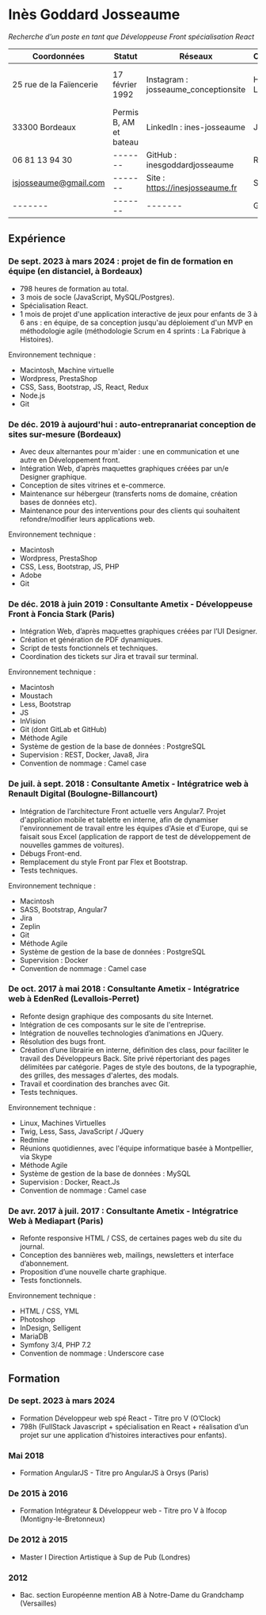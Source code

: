 # Inès Goddard Josseaume
*Recherche d’un poste en tant que Développeuse Front spécialisation React*

|Coordonnées |Statut |Réseaux |Compétences |Langues |Savoir-être |Activités|
|-------|-------|-------|-------|-------|-------|-------|
|25 rue de la Faïencerie|17 février 1992|Instagram : josseaume_conceptionsite|Html, Sass, Less|Anglais : B2|Travail d’équipe|Bénévolat Croquette et Macadam|
|33300 Bordeaux|Permis B, AM et bateau|LinkedIn : ines-josseaume|JavaScript|Espagnol : B1|Organisation|Sport en salle
|06 81 13 94 30|-------|GitHub : inesgoddardjosseaume|React, Redux|-------|Créativité|-------|Courses à pieds|Lecture autobiographies et théologie
|isjosseaume@gmail.com|-------|Site : https://inesjosseaume.fr|Semantic UI|-------|Curiosité|-------|
|-------|-------|-------|Git|-------|Persévérance|-------|

## Expérience

### De sept. 2023 à mars 2024 : projet de fin de formation en équipe (en distanciel, à Bordeaux)

+ 798 heures de formation au total.
+ 3 mois de socle (JavaScript, MySQL/Postgres).
+ Spécialisation React.
+ 1 mois de projet d'une application interactive de jeux pour enfants de 3 à 6 ans : en équipe, de sa conception jusqu'au déploiement d'un MVP en méthodologie agile (méthodologie Scrum en 4 sprints : La Fabrique à Histoires).

Environnement technique :
* Macintosh, Machine virtuelle
* Wordpress, PrestaShop
* CSS, Sass, Bootstrap, JS, React, Redux
* Node.js
* Git
  
### De déc. 2019 à aujourd'hui : auto-entrepranariat conception de sites sur-mesure (Bordeaux)

+ Avec deux alternantes pour m'aider : une en communication et une autre en  Développement front.
+ Intégration Web, d’après maquettes graphiques créées par un/e Designer graphique.
+ Conception de sites vitrines et e-commerce.
+ Maintenance sur hébergeur (transferts noms de domaine, création bases de données etc).
+ Maintenance pour des interventions pour des clients qui souhaitent refondre/modifier leurs applications web.

Environnement technique :
* Macintosh
* Wordpress, PrestaShop
* CSS, Less, Bootstrap, JS, PHP
* Adobe
* Git

### De déc. 2018 à juin 2019 : Consultante Ametix - Développeuse Front à Foncia Stark (Paris)

+ Intégration Web, d’après maquettes graphiques créées par l’UI Designer.
+ Création et génération de PDF dynamiques.
+ Script de tests fonctionnels et techniques.
+ Coordination des tickets sur Jira et travail sur terminal.

Environnement technique :
* Macintosh
* Moustach
* Less, Bootstrap
* JS
* InVision
* Git (dont GitLab et GitHub)
* Méthode Agile
* Système de gestion de la base de données : PostgreSQL
* Supervision : REST, Docker, Java8, Jira
* Convention de nommage : Camel case
  
### De juil. à sept. 2018 : Consultante Ametix - Intégratrice web à Renault Digital (Boulogne-Billancourt)

+ Intégration de l’architecture Front actuelle vers Angular7. Projet d'application mobile et tablette en interne, afin de dynamiser l'environnement de travail entre les équipes d'Asie et d'Europe, qui se faisait sous Excel (application de rapport de test de développement de nouvelles gammes de voitures).
+ Débugs Front-end.
+ Remplacement du style Front par Flex et Bootstrap.
+ Tests techniques.

Environnement technique :
* Macintosh
* SASS, Bootstrap, Angular7
* Jira
* Zeplin
* Git
* Méthode Agile
* Système de gestion de la base de données : PostgreSQL
* Supervision : Docker
* Convention de nommage : Camel case

### De oct. 2017 à mai 2018 : Consultante Ametix - Intégratrice web à EdenRed (Levallois-Perret)

+ Refonte design graphique des composants du site Internet.
+ Intégration de ces composants sur le site de l'entreprise.
+ Intégration de nouvelles technologies d’animations en JQuery.
+ Résolution des bugs front.
+ Création d’une librairie en interne, définition des class, pour faciliter le travail des Développeurs Back. Site privé répertoriant des pages délimitées par catégorie. Pages de style des boutons, de la typographie, des grilles, des messages d'alertes, des modals.
+ Travail et coordination des branches avec Git.
+ Tests techniques.
  
Environnement technique :
* Linux, Machines Virtuelles
* Twig, Less, Sass, JavaScript / JQuery
* Redmine
* Réunions quotidiennes, avec l'équipe informatique basée à Montpellier, via Skype
* Méthode Agile
* Système de gestion de la base de données : MySQL
* Supervision : Docker, React.Js
* Convention de nommage : Camel case

### De avr. 2017 à juil. 2017 : Consultante Ametix - Intégratrice Web à Mediapart (Paris)

+ Refonte responsive HTML / CSS, de certaines pages web du site du journal.
+ Conception des bannières web, mailings, newsletters et interface d’abonnement.
+ Proposition d’une nouvelle charte graphique.
+ Tests fonctionnels.

Environnement technique :
* HTML / CSS, YML
* Photoshop
* InDesign, Selligent
* MariaDB
* Symfony 3/4, PHP 7.2
* Convention de nommage : Underscore case

## Formation

### De sept. 2023 à mars 2024
+ Formation Développeur web spé React - Titre pro V (O’Clock)
+ 798h (FullStack Javascript + spécialisation en React + réalisation d’un projet sur une application d’histoires interactives pour enfants).

### Mai 2018
+ Formation AngularJS - Titre pro AngularJS à Orsys (Paris)

### De 2015 à 2016
+ Formation Intégrateur & Développeur web - Titre pro V à Ifocop (Montigny-le-Bretonneux)

### De 2012 à 2015
+ Master I Direction Artistique à Sup de Pub (Londres)

### 2012
+ Bac. section Européenne mention AB à Notre-Dame du Grandchamp (Versailles)
